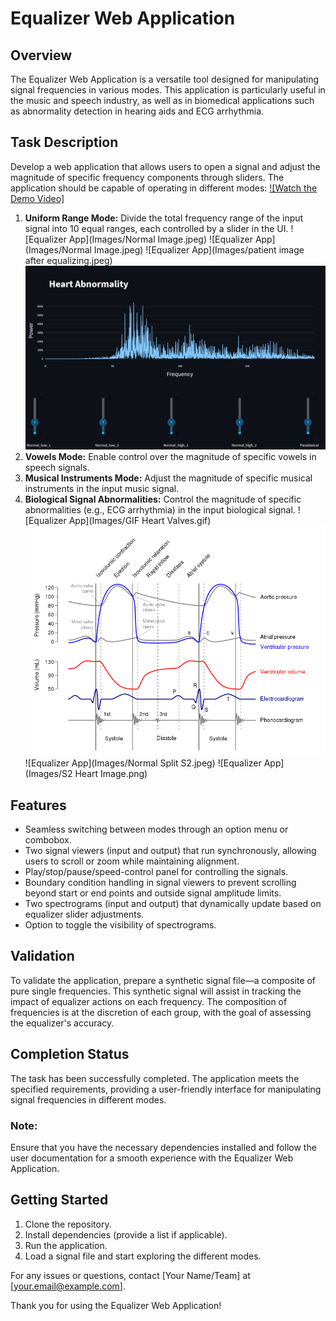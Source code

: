 # Equalizer Web Application

## Overview
The Equalizer Web Application is a versatile tool designed for manipulating signal frequencies in various modes. This application is particularly useful in the music and speech industry, as well as in biomedical applications such as abnormality detection in hearing aids and ECG arrhythmia.

## Task Description
Develop a web application that allows users to open a signal and adjust the magnitude of specific frequency components through sliders. The application should be capable of operating in different modes:
[![Watch the Demo Video]](Vedio/Vedio.mp4)
1. **Uniform Range Mode:** Divide the total frequency range of the input signal into 10 equal ranges, each controlled by a slider in the UI.
   ![Equalizer App](Images/Normal Image.jpeg)
   ![Equalizer App](Images/Normal Image.jpeg)
   ![Equalizer App](Images/patient image after equalizing.jpeg)
   ![Equalizer App](patient_image_paradoxical_abnormality.jpeg)
2. **Vowels Mode:** Enable control over the magnitude of specific vowels in speech signals.
3. **Musical Instruments Mode:** Adjust the magnitude of specific musical instruments in the input music signal.
4. **Biological Signal Abnormalities:** Control the magnitude of specific abnormalities (e.g., ECG arrhythmia) in the input biological signal.
   ![Equalizer App](Images/GIF Heart Valves.gif)
   ![Equalizer App](Images/Wiggers_Diagram.svg.png)
   ![Equalizer App](Images/Normal Split S2.jpeg)
   ![Equalizer App](Images/S2  Heart Image.png)

## Features
- Seamless switching between modes through an option menu or combobox.
- Two signal viewers (input and output) that run synchronously, allowing users to scroll or zoom while maintaining alignment.
- Play/stop/pause/speed-control panel for controlling the signals.
- Boundary condition handling in signal viewers to prevent scrolling beyond start or end points and outside signal amplitude limits.
- Two spectrograms (input and output) that dynamically update based on equalizer slider adjustments.
- Option to toggle the visibility of spectrograms.

## Validation
To validate the application, prepare a synthetic signal file—a composite of pure single frequencies. This synthetic signal will assist in tracking the impact of equalizer actions on each frequency. The composition of frequencies is at the discretion of each group, with the goal of assessing the equalizer's accuracy.

## Completion Status
The task has been successfully completed. The application meets the specified requirements, providing a user-friendly interface for manipulating signal frequencies in different modes.

### Note:
Ensure that you have the necessary dependencies installed and follow the user documentation for a smooth experience with the Equalizer Web Application.

## Getting Started
1. Clone the repository.
2. Install dependencies (provide a list if applicable).
3. Run the application.
4. Load a signal file and start exploring the different modes.

For any issues or questions, contact [Your Name/Team] at [your.email@example.com].

Thank you for using the Equalizer Web Application!
